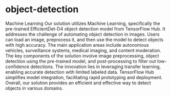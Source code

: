 # object-detection
Machine Learning
Our solution utilizes Machine Learning, specifically the pre-trained EfficientDet-D4 object detection model from TensorFlow Hub. 
It addresses the challenge of automating object detection in images. Users can load an image, preprocess it, and then use the model to detect objects with high accuracy. 
The main application areas include autonomous vehicles, surveillance systems, medical imaging, and content moderation. 
The key components of the solution involve image preprocessing, object detection using the pre-trained model, and post-processing to filter out low-confidence detections. 
The innovation lies in leveraging transfer learning, enabling accurate detection with limited labeled data. TensorFlow Hub simplifies model integration, facilitating rapid prototyping and deployment. 
Overall, our solution provides an efficient and effective way to detect objects in various domains.
